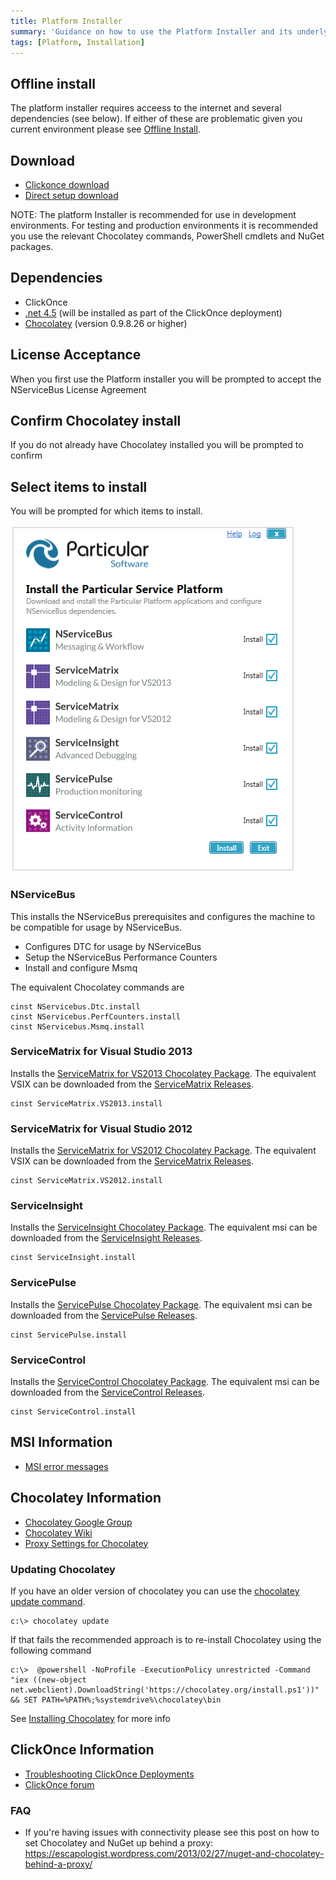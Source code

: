 ```yaml
---
title: Platform Installer
summary: 'Guidance on how to use the Platform Installer and its underlying components'
tags: [Platform, Installation]
---
```


## Offline install

The platform installer requires acceess to the internet and several dependencies (see below). If either of these are problematic given you current environment please see [Offline Install](offline.md).

## Download

- [Clickonce download](https://s3.amazonaws.com/particular.downloads/PlatformInstaller/PlatformInstaller.application)
- [Direct setup download](https://s3.amazonaws.com/particular.downloads/PlatformInstaller/setup.exe)

NOTE: The platform Installer is recommended for use in development environments. For testing and production environments it is recommended you use the relevant Chocolatey commands, PowerShell cmdlets and NuGet packages.

## Dependencies 

* ClickOnce
* [.net 4.5](http://www.microsoft.com/en-au/download/details.aspx?id=40779) (will be installed as part of the ClickOnce deployment)
* [Chocolatey](https://chocolatey.org/) (version 0.9.8.26 or higher) 

## License Acceptance

When you first use the Platform installer you will be prompted to accept the NServiceBus License Agreement 

## Confirm Chocolatey install

If you do not already have Chocolatey installed you will be prompted to confirm

## Select items to install

You will be prompted for which items to install.

![](select-items.png)

### NServiceBus

This installs the NServiceBus prerequisites and configures the machine to be compatible for usage by NServiceBus. 

 * Configures DTC for usage by NServiceBus 
 * Setup the NServiceBus Performance Counters
 * Install and configure Msmq

The equivalent Chocolatey commands are 

    cinst NServicebus.Dtc.install
    cinst NServicebus.PerfCounters.install
    cinst NServicebus.Msmq.install

### ServiceMatrix for Visual Studio 2013

Installs the [ServiceMatrix for VS2013 Chocolatey Package](https://chocolatey.org/packages/ServiceMatrix.VS2013.install). The equivalent VSIX can be downloaded from the [ServiceMatrix Releases](https://github.com/Particular/ServiceMatrix/releases).

    cinst ServiceMatrix.VS2013.install


### ServiceMatrix for Visual Studio 2012

Installs the [ServiceMatrix for VS2012 Chocolatey Package](https://chocolatey.org/packages/ServiceMatrix.VS2012.install). The equivalent VSIX can be downloaded from the [ServiceMatrix Releases](https://github.com/Particular/ServiceMatrix/releases).

    cinst ServiceMatrix.VS2012.install

### ServiceInsight

Installs the [ServiceInsight Chocolatey Package](https://chocolatey.org/packages/ServiceInsight.install). The equivalent msi can be downloaded from the [ServiceInsight Releases](https://github.com/Particular/ServiceInsight/releases).

    cinst ServiceInsight.install

### ServicePulse

Installs the [ServicePulse Chocolatey Package](https://chocolatey.org/packages/ServicePulse.install). The equivalent msi can be downloaded from the [ServicePulse Releases](https://github.com/Particular/ServicePulse/releases).
    
    cinst ServicePulse.install

### ServiceControl

Installs the [ServiceControl Chocolatey Package](https://chocolatey.org/packages/ServiceControl.install). The equivalent msi can be downloaded from the [ServiceControl Releases](https://github.com/Particular/ServiceControl/releases).

    cinst ServiceControl.install

## MSI Information

* [MSI error messages](http://msdn.microsoft.com/en-us/library/aa376931.aspx)

## Chocolatey Information 

* [Chocolatey Google Group](https://groups.google.com/forum/#!forum/chocolatey)
* [Chocolatey Wiki](https://github.com/chocolatey/chocolatey/wiki)
* [Proxy Settings for Chocolatey](https://github.com/chocolatey/chocolatey/wiki/Proxy-Settings-for-Chocolatey)
 
### Updating Chocolatey

If you have an older version of chocolatey you can use the [chocolatey update command](https://github.com/chocolatey/chocolatey/wiki/CommandsUpdate#chocolatey-update-cup).

    c:\> chocolatey update

If that fails the recommended approach is to re-install Chocolatey using the following command

    c:\>  @powershell -NoProfile -ExecutionPolicy unrestricted -Command "iex ((new-object net.webclient).DownloadString('https://chocolatey.org/install.ps1'))" && SET PATH=%PATH%;%systemdrive%\chocolatey\bin    
See [Installing Chocolatey](https://github.com/chocolatey/chocolatey/wiki/Installation) for more info

## ClickOnce Information

* [Troubleshooting ClickOnce Deployments](http://msdn.microsoft.com/en-us/library/fb94w1t5.aspx)
* [ClickOnce forum](https://social.msdn.microsoft.com/Forums/windows/en-US/home?forum=winformssetup)



### FAQ

* If you're having issues with connectivity please see this post on how to set Chocolatey and NuGet up behind a proxy: https://escapologist.wordpress.com/2013/02/27/nuget-and-chocolatey-behind-a-proxy/
